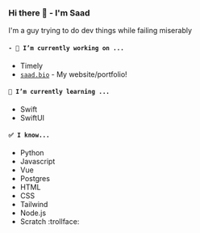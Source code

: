 ### Hi there 👋 - I'm Saad
I'm a guy trying to do dev things while failing miserably

#### `- 🔭 I’m currently working on ...`
- Timely
- [`saad.bio`](https://github.com/slvoog/slvoog.github.io) - My website/portfolio!

#### `🌱 I’m currently learning ...`
- Swift
- SwiftUI

#### `✅ I know...`
- Python
- Javascript
- Vue
- Postgres
- HTML
- CSS
- Tailwind
- Node.js
- Scratch :trollface:
